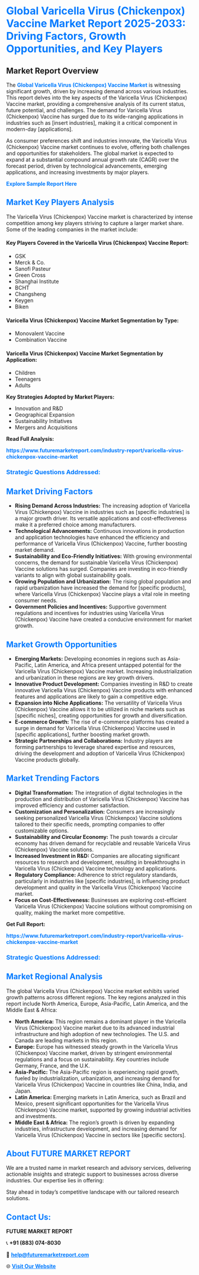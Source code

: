 <h1 style="color: #007BFF;">Global Varicella Virus (Chickenpox) Vaccine Market Report 2025-2033: Driving Factors, Growth Opportunities, and Key Players</h1>

<section id="overview">
<h2>Market Report Overview</h2>
<p>The <a href="https://www.futuremarketreport.com/industry-report/varicella-virus-chickenpox-vaccine-market" style="color: #007BFF; text-decoration: none;"><strong>Global Varicella Virus (Chickenpox) Vaccine Market</strong></a> is witnessing significant growth, driven by increasing demand across various industries. This report delves into the key aspects of the Varicella Virus (Chickenpox) Vaccine market, providing a comprehensive analysis of its current status, future potential, and challenges. The demand for Varicella Virus (Chickenpox) Vaccine has surged due to its wide-ranging applications in industries such as [insert industries], making it a critical component in modern-day [applications].</p>
<p>As consumer preferences shift and industries innovate, the Varicella Virus (Chickenpox) Vaccine market continues to evolve, offering both challenges and opportunities for stakeholders. The global market is expected to expand at a substantial compound annual growth rate (CAGR) over the forecast period, driven by technological advancements, emerging applications, and increasing investments by major players.</p>
</section>

<section id="overview">
<p><a href="https://www.futuremarketreport.com/request-sample/reportId=58303" style="color: #007BFF; text-decoration: none;"><strong>Explore Sample Report Here</strong></a></p>
</section>

<section id="key-players">
<h2 style="color: #007BFF;">Market Key Players Analysis</h2>
<p>The Varicella Virus (Chickenpox) Vaccine market is characterized by intense competition among key players striving to capture a larger market share. Some of the leading companies in the market include:</p>
<h4>Key Players Covered in the Varicella Virus (Chickenpox) Vaccine Report:</h4>
<ul><li>GSK</li><li>Merck &amp; Co.</li><li>Sanofi Pasteur</li><li>Green Cross</li><li>Shanghai Institute</li><li>BCHT</li><li>Changsheng</li><li>Keygen</li><li>Biken</li></ul>
<h4>Varicella Virus (Chickenpox) Vaccine Market Segmentation by Type:</h4>
<ul><li>Monovalent Vaccine</li><li>Combination Vaccine</li></ul>

<h4>Varicella Virus (Chickenpox) Vaccine Market Segmentation by Application:</h4>
<ul><li>Children</li><li>Teenagers</li><li>Adults</li></ul>
<p><strong>Key Strategies Adopted by Market Players:</strong></p>
<ul>
<li>Innovation and R&D</li>
<li>Geographical Expansion</li>
<li>Sustainability Initiatives</li>
<li>Mergers and Acquisitions</li>
</ul>
</section>

<section>
<p><strong>Read Full Analysis: </strong></p><a href="https://www.futuremarketreport.com/industry-report/varicella-virus-chickenpox-vaccine-market" style="color: #007BFF; text-decoration: none;"><strong>https://www.futuremarketreport.com/industry-report/varicella-virus-chickenpox-vaccine-market</strong></a>
<h3 style="color: #007BFF;">Strategic Questions Addressed:</h3>
</section>

<section id="driving-factors">
<h2 style="color: #007BFF;">Market Driving Factors</h2>
<ul>
<li><strong>Rising Demand Across Industries:</strong> The increasing adoption of Varicella Virus (Chickenpox) Vaccine in industries such as [specific industries] is a major growth driver. Its versatile applications and cost-effectiveness make it a preferred choice among manufacturers.</li>
<li><strong>Technological Advancements:</strong> Continuous innovations in production and application technologies have enhanced the efficiency and performance of Varicella Virus (Chickenpox) Vaccine, further boosting market demand.</li>
<li><strong>Sustainability and Eco-Friendly Initiatives:</strong> With growing environmental concerns, the demand for sustainable Varicella Virus (Chickenpox) Vaccine solutions has surged. Companies are investing in eco-friendly variants to align with global sustainability goals.</li>
<li><strong>Growing Population and Urbanization:</strong> The rising global population and rapid urbanization have increased the demand for [specific products], where Varicella Virus (Chickenpox) Vaccine plays a vital role in meeting consumer needs.</li>
<li><strong>Government Policies and Incentives:</strong> Supportive government regulations and incentives for industries using Varicella Virus (Chickenpox) Vaccine have created a conducive environment for market growth.</li>
</ul>
</section>

<section id="growth-opportunities">
<h2 style="color: #007BFF;">Market Growth Opportunities</h2>
<ul>
<li><strong>Emerging Markets:</strong> Developing economies in regions such as Asia-Pacific, Latin America, and Africa present untapped potential for the Varicella Virus (Chickenpox) Vaccine market. Increasing industrialization and urbanization in these regions are key growth drivers.</li>
<li><strong>Innovative Product Development:</strong> Companies investing in R&D to create innovative Varicella Virus (Chickenpox) Vaccine products with enhanced features and applications are likely to gain a competitive edge.</li>
<li><strong>Expansion into Niche Applications:</strong> The versatility of Varicella Virus (Chickenpox) Vaccine allows it to be utilized in niche markets such as [specific niches], creating opportunities for growth and diversification.</li>
<li><strong>E-commerce Growth:</strong> The rise of e-commerce platforms has created a surge in demand for Varicella Virus (Chickenpox) Vaccine used in [specific applications], further boosting market growth.</li>
<li><strong>Strategic Partnerships and Collaborations:</strong> Industry players are forming partnerships to leverage shared expertise and resources, driving the development and adoption of Varicella Virus (Chickenpox) Vaccine products globally.</li>
</ul>
</section>

<section id="trending-factors">
<h2 style="color: #007BFF;">Market Trending Factors</h2>
<ul>
<li><strong>Digital Transformation:</strong> The integration of digital technologies in the production and distribution of Varicella Virus (Chickenpox) Vaccine has improved efficiency and customer satisfaction.</li>
<li><strong>Customization and Personalization:</strong> Consumers are increasingly seeking personalized Varicella Virus (Chickenpox) Vaccine solutions tailored to their specific needs, prompting companies to offer customizable options.</li>
<li><strong>Sustainability and Circular Economy:</strong> The push towards a circular economy has driven demand for recyclable and reusable Varicella Virus (Chickenpox) Vaccine solutions.</li>
<li><strong>Increased Investment in R&D:</strong> Companies are allocating significant resources to research and development, resulting in breakthroughs in Varicella Virus (Chickenpox) Vaccine technology and applications.</li>
<li><strong>Regulatory Compliance:</strong> Adherence to strict regulatory standards, particularly in industries like [specific industries], is influencing product development and quality in the Varicella Virus (Chickenpox) Vaccine market.</li>
<li><strong>Focus on Cost-Effectiveness:</strong> Businesses are exploring cost-efficient Varicella Virus (Chickenpox) Vaccine solutions without compromising on quality, making the market more competitive.</li>
</ul>
</section>

<section>
<p><strong>Get Full Report: </strong></p><a href="https://www.futuremarketreport.com/industry-report/varicella-virus-chickenpox-vaccine-market" style="color: #007BFF; text-decoration: none;"><strong>https://www.futuremarketreport.com/industry-report/varicella-virus-chickenpox-vaccine-market</strong></a>
<h3 style="color: #007BFF;">Strategic Questions Addressed:</h3>
</section>


<section id="regional-analysis">
<h2 style="color: #007BFF;">Market Regional Analysis</h2>
<p>The global Varicella Virus (Chickenpox) Vaccine market exhibits varied growth patterns across different regions. The key regions analyzed in this report include North America, Europe, Asia-Pacific, Latin America, and the Middle East & Africa:</p>
<ul>
<li><strong>North America:</strong> This region remains a dominant player in the Varicella Virus (Chickenpox) Vaccine market due to its advanced industrial infrastructure and high adoption of new technologies. The U.S. and Canada are leading markets in this region.</li>
<li><strong>Europe:</strong> Europe has witnessed steady growth in the Varicella Virus (Chickenpox) Vaccine market, driven by stringent environmental regulations and a focus on sustainability. Key countries include Germany, France, and the U.K.</li>
<li><strong>Asia-Pacific:</strong> The Asia-Pacific region is experiencing rapid growth, fueled by industrialization, urbanization, and increasing demand for Varicella Virus (Chickenpox) Vaccine in countries like China, India, and Japan.</li>
<li><strong>Latin America:</strong> Emerging markets in Latin America, such as Brazil and Mexico, present significant opportunities for the Varicella Virus (Chickenpox) Vaccine market, supported by growing industrial activities and investments.</li>
<li><strong>Middle East & Africa:</strong> The region’s growth is driven by expanding industries, infrastructure development, and increasing demand for Varicella Virus (Chickenpox) Vaccine in sectors like [specific sectors].</li>
</ul>
</section>

<footer>
<h2 style="color: #007BFF;">About FUTURE MARKET REPORT</h2>
<p>We are a trusted name in market research and advisory services, delivering actionable insights and strategic support to businesses across diverse industries. Our expertise lies in offering:</p>

<p>Stay ahead in today’s competitive landscape with our tailored research solutions.</p>

<h2 style="color: #007BFF;">Contact Us:</h2>
<p><strong>FUTURE MARKET REPORT</strong></p>
<p>📞 <strong>+91 (883) 074-8030</strong></p>
<p>📧 <strong><a href="mailto:help@futuremarketreport.com" style="color: #007BFF;">help@futuremarketreport.com</a></strong></p>
<p>🌐 <strong><a href="https://www.futuremarketreport.com/" style="color: #007BFF;">Visit Our Website</a></strong></p>
</footer>